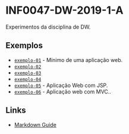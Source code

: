 # INF0047-DW-2019-1-A

Experimentos da disciplina de DW.

## Exemplos

* [`exemplo-01`](exemplo-01/README.md) - Mínimo de uma aplicação web.
* [`exemplo-02`](exemplo-02/README.md)
* [`exemplo-03`](exemplo-03/README.md)
* [`exemplo-04`](exemplo-04/README.md)
* [`exemplo-05`](exemplo-05/README.md) - Aplicação Web com JSP.
* [`exemplo-06`](exemplo-06/README.md) - Aplicação web com MVC..

## Links

* [Markdown Guide](https://www.markdownguide.org)